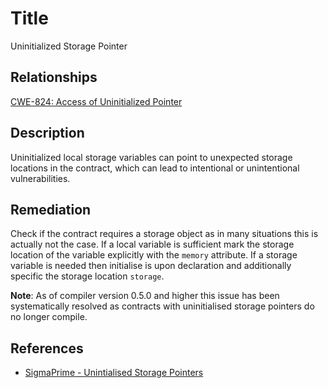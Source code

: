 # Title
Uninitialized Storage Pointer

## Relationships
[CWE-824: Access of Uninitialized Pointer](https://cwe.mitre.org/data/definitions/824.html)

## Description
Uninitialized local storage variables can point to unexpected storage locations in the contract, which can lead to intentional or unintentional vulnerabilities.

## Remediation
Check if the contract requires a storage object as in many situations this is actually not the case. If a local variable is sufficient mark the storage location of the variable explicitly with the `memory` attribute. If a storage variable is needed then initialise is upon declaration and additionally specific the storage location `storage`.

**Note**: As of compiler version 0.5.0 and higher this issue has been systematically resolved as contracts with uninitialised storage pointers do no longer compile. 

## References
- [SigmaPrime - Unintialised Storage Pointers](https://github.com/sigp/solidity-security-blog#unintialised-storage-pointers-1)

